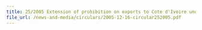 ```yaml
---
title: 25/2005 Extension of prohibition on exports to Cote d'Ivoire under UNSC Resolution 1643 (2005)
file_url: /news-and-media/circulars/2005-12-16-circular252005.pdf
---
```

